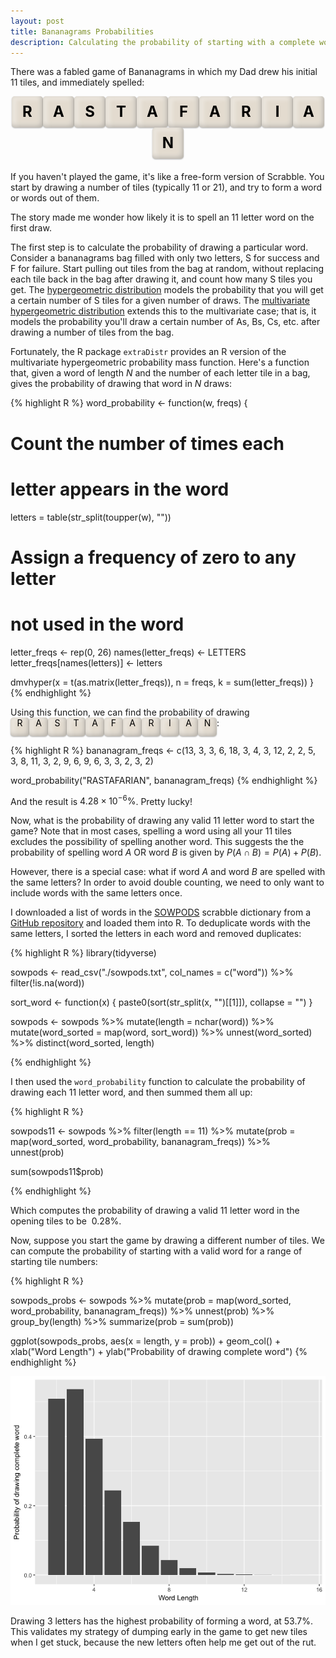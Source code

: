 ```yaml
---
layout: post
title: Bananagrams Probabilities
description: Calculating the probability of starting with a complete word in Bananagrams
---
```


<style type='text/css'>
.banana {
  text-align: center;
  margin-bottom: 20px;
}

.banana span {
  display: inline-block;
  background: #e3dbcf;
  color: black;
  border-radius: 5px;
  text-align: center;
  box-shadow: inset 10px 5px 5px 0px rgba(255, 255, 255, 0.1),
              inset -3px -3px 7px 0px rgba(0, 0, 0, 0.2),
              inset 0px 0px 5px 7px rgba(255, 255, 255, 0.2),
              0px 1px 2px 0px rgba(0, 0, 0, 0.3);

}

div.banana span {
  width: 50px;
  height: 50px;
	font-size: 18pt;
  line-height: 50px;
  font-weight: bold;
}

span.banana span {
	width: 30px;
	height: 30px;
}
</style>

There was a fabled game of Bananagrams in which my Dad drew his initial 11 tiles, and immediately spelled:

<div class='banana'><span>R</span><span>A</span><span>S</span><span>T</span><span>A</span><span>F</span><span>A</span><span>R</span><span>I</span><span>A</span><span>N</span></div>

If you haven't played the game, it's like a free-form version of Scrabble. You start by drawing a number of tiles (typically 11 or 21), and try to form a word or words out of them. 

The story made me wonder how likely it is to spell an 11 letter word on the first draw.

The first step is to calculate the probability of drawing a particular word. Consider a bananagrams bag filled with only two letters, S for success and F for failure. Start pulling out tiles from the bag at random, without replacing each tile back in the bag after drawing it, and count how many S tiles you get. The [hypergeometric distribution](https://en.wikipedia.org/wiki/Hypergeometric_distribution) models the probability that you will get a certain number of S tiles for a given number of draws. The [multivariate hypergeometric distribution](https://en.wikipedia.org/wiki/Hypergeometric_distribution#Multivariate_hypergeometric_distribution) extends this to the multivariate case; that is, it models the probability you'll draw a certain number of As, Bs, Cs, etc. after drawing a number of tiles from the bag.

Fortunately, the R package `extraDistr` provides an R version of the multivariate hypergeometric probability mass function. Here's a function that, given a word of length $N$ and the number of each letter tile in a bag, gives the probability of drawing that word in $N$ draws:

{% highlight R %}
word_probability <- function(w, freqs) {
  # Count the number of times each
  # letter appears in the word
  letters = table(str_split(toupper(w), ""))

  # Assign a frequency of zero to any letter
  # not used in the word
  letter_freqs <- rep(0, 26)
  names(letter_freqs) <- LETTERS
  letter_freqs[names(letters)] <- letters

  dmvhyper(x = t(as.matrix(letter_freqs)),
           n = freqs,
           k = sum(letter_freqs))
}
{% endhighlight %}

Using this function, we can find the probability of drawing<br/><span class='banana'><span>R</span><span>A</span><span>S</span><span>T</span><span>A</span><span>F</span><span>A</span><span>R</span><span>I</span><span>A</span><span>N</span></span>:

{% highlight R %}
bananagram_freqs <- c(13, 3, 3, 6, 18, 3, 4, 3, 12, 2,
                      2, 5, 3, 8, 11, 3, 2, 9, 6, 9, 6,
                      3, 3, 2, 3, 2)

word_probability("RASTAFARIAN", bananagram_freqs)
{% endhighlight %}

And the result is $4.28\times10^{-6}\%$. Pretty lucky!

Now, what is the probability of drawing any valid 11 letter word to start the game? Note that in most cases, spelling a word using all your 11 tiles excludes the possibility of spelling another word. This suggests the the probability of spelling word $A$ OR word $B$ is given by $P(A \cap B)=P(A) + P(B)$.

However, there is a special case: what if word $A$ and word $B$ are spelled with the same letters? In order to avoid double counting, we need to only want to include words with the same letters once.

I downloaded a list of words in the [SOWPODS](https://en.wikipedia.org/wiki/Collins_Scrabble_Words)  scrabble dictionary from a [GitHub repository](https://github.com/jmlewis/valett/blob/master/scrabble/sowpods.txt) and loaded them into R. To deduplicate words with the same letters, I sorted the letters in each word and removed duplicates: 

{% highlight R %}
library(tidyverse)

sowpods <- read_csv("./sowpods.txt", col_names = c("word")) %>%
  filter(!is.na(word))

sort_word <- function(x) {
  paste0(sort(str_split(x, "")[[1]]), collapse = "")
}

sowpods <- sowpods %>%
  mutate(length = nchar(word)) %>%
  mutate(word_sorted = map(word, sort_word)) %>%
  unnest(word_sorted) %>%
  distinct(word_sorted, length)

{% endhighlight %}

I then used the `word_probability` function to calculate the probability of drawing each 11 letter word, and then summed them all up:

{% highlight R %}

sowpods11 <- sowpods %>%
  filter(length == 11) %>%
  mutate(prob = map(word_sorted, word_probability, bananagram_freqs)) %>%
  unnest(prob)

sum(sowpods11$prob)

{% endhighlight %}

Which computes the probability of drawing a valid 11 letter word in the opening tiles to be $~0.28\%$.

Now, suppose you start the game by drawing a different number of tiles. We can compute the probability of starting with a valid word for a range of starting tile numbers:

{% highlight R %}

sowpods_probs <- sowpods %>%
  mutate(prob = map(word_sorted,
                    word_probability,
                    bananagram_freqs)) %>%
  unnest(prob) %>%
  group_by(length) %>%
  summarize(prob = sum(prob))

ggplot(sowpods_probs, aes(x = length, y = prob)) +
  geom_col() +
  xlab("Word Length") +
  ylab("Probability of drawing complete word")
{% endhighlight %}

![Bananagram word probabilities](/public/images/bananagrams.png)

Drawing 3 letters has the highest probability of forming a word, at $53.7\%$. This validates my strategy of dumping early in the game to get new tiles when I get stuck, because the new letters often help me get out of the rut.

